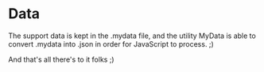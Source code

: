 # Data

The support data is kept in the .mydata file, and the utility MyData is able to convert .mydata into .json in order for JavaScript to process. ;)

And that's all there's to it folks ;)


